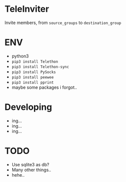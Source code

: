 # TeleInviter
Invite members, from `source_groups` to `destination_group`

# ENV
- python3
- `pip3 install Telethon`
- `pip3 install Telethon-sync`
- `pip3 install PySocks`
- `pip3 install peewee`
- `pip3 install pprint`
- maybe some packages i forgot..

# Developing
- ing...
- ing...
- ing...

# TODO
- Use sqlite3 as db?
- Many other things..
- hehe..
